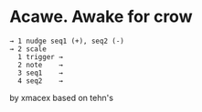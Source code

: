 # Acawe. Awake for crow

    → 1 nudge seq1 (+), seq2 (-)
    → 2 scale
      1 trigger →
      2 note    →
      3 seq1    →
      4 seq2    →

by xmacex based on tehn's
